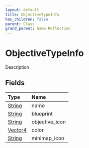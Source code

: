 ```yaml
---
layout: default
title: ObjectiveTypeInfo
has_children: false
parent: Class
grand_parent: Game Reflection
---
```

# ObjectiveTypeInfo
Description 

## Fields

| Type | Name |
|:----------|:--------------|
| [String](/riftbreaker-wiki/docs/game-reflection/components/string/) | name |
| [String](/riftbreaker-wiki/docs/game-reflection/components/string/) | blueprint |
| [String](/riftbreaker-wiki/docs/game-reflection/components/string/) | objective_icon |
| [Vector4](/riftbreaker-wiki/docs/game-reflection/classes/vector4/) | color |
| [String](/riftbreaker-wiki/docs/game-reflection/components/string/) | minimap_icon |


